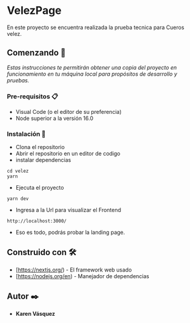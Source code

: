 # VelezPage

En este proyecto se encuentra realizada la prueba tecnica para Cueros velez.

## Comenzando 🚀

_Estas instrucciones te permitirán obtener una copia del proyecto en funcionamiento en tu máquina local para propósitos de desarrollo y pruebas._


### Pre-requisitos 📋

* Visual Code (o el editor de su preferencia)
* Node superior a la versión 16.0

### Instalación 🔧

* Clona el repositorio 
* Abrir el repositorio en un editor de codigo
* instalar dependencias

```
cd velez
yarn 
```

* Ejecuta el proyecto 

```
yarn dev
```

* Ingresa a la Url para visualizar el Frontend

```
http://localhost:3000/
```

+ Eso es todo, podrás probar la landing page.


## Construido con 🛠️

* [https://nextjs.org/) - El framework web usado
* [https://nodejs.org/en) - Manejador de dependencias


## Autor ✒️

* **Karen Vásquez** 
